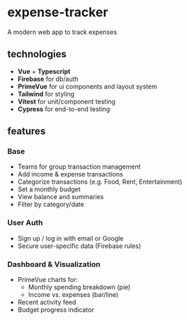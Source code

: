 # expense-tracker

A modern web app to track expenses

## technologies

- **Vue** + **Typescript**
- **Firebase** for db/auth
- **PrimeVue** for ui components and layout system
- **Tailwind** for styling
- **Vitest** for unit/component testing
- **Cypress** for end-to-end testing

## features

### Base
- Teams for group transaction management
- Add income & expense transactions
- Categorize transactions (e.g. Food, Rent, Entertainment)
- Set a monthly budget
- View balance and summaries
- Filter by category/date

### User Auth
- Sign up / log in with email or Google
- Secure user-specific data (Firebase rules)

### Dashboard & Visualization
- PrimeVue charts for:
  - Monthly spending breakdown (pie)
  - Income vs. expenses (bar/line)
- Recent activity feed
- Budget progress indicator
